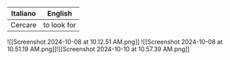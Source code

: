 
| Italiano | English     |
| -------- | ----------- |
| Cercare  | to look for |
![[Screenshot 2024-10-08 at 10.12.51 AM.png]]
![[Screenshot 2024-10-08 at 10.51.19 AM.png]]![[Screenshot 2024-10-10 at 10.57.39 AM.png]]